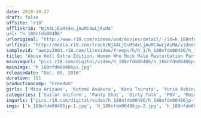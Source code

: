 ```yaml
---
date: 2018-10-27
draft: false
affsite: "r18"
afflinkr18: "NjA4LjEuMS4xLjAuMC4wLjAuMA"
url: "h_188nfdm00486"
urloriginal: "http://www.r18.com/videos/vod/movies/detail/-/id=h_188nfdm00486"
urlfinal: "http://media.r18.com/track/NjA4LjEuMS4xLjAuMC4wLjAuMA/videos/vod/movies/detail/-/id=h_188nfdm00486"
samplevid: "awspv3001.r18.com/litevideo/freepv/h/h_1/h_188nfdm00486/h_188nfdm00486_dmb_w.mp4"
title: "Abuse Hell Extra Edition. Women Who Mock Male Masturbation Part 3"
mainimgurl: "pics.r18.com/digital/video/h_188nfdm00486/h_188nfdm00486ps.jpg"
mainimgs: "h_188nfdm00486ps.jpg"
releasedate: "Dec. 05, 2016"
duration: 181
productioncomp: "Freedom"
girls: ['Misa Arisawa', 'Kotomi Asakura', 'Kana Tsuruta', 'Yuria Ashina', 'Yuki Komiyama', 'Natsuku Hasegawa', 'Maki Hoshikawa', 'Reina Omori', 'Mayu Sato', 'Aya Miyazaki']
categories: ['Sailor Uniform', 'Panty Shot', 'Dirty Talk', 'POV', 'Masochist Man', 'Hi-Def']
imgurls: ['pics.r18.com/digital/video/h_188nfdm00486/h_188nfdm00486jp-1.jpg', 'pics.r18.com/digital/video/h_188nfdm00486/h_188nfdm00486jp-2.jpg', 'pics.r18.com/digital/video/h_188nfdm00486/h_188nfdm00486jp-3.jpg', 'pics.r18.com/digital/video/h_188nfdm00486/h_188nfdm00486jp-4.jpg', 'pics.r18.com/digital/video/h_188nfdm00486/h_188nfdm00486jp-5.jpg', 'pics.r18.com/digital/video/h_188nfdm00486/h_188nfdm00486jp-6.jpg', 'pics.r18.com/digital/video/h_188nfdm00486/h_188nfdm00486jp-7.jpg', 'pics.r18.com/digital/video/h_188nfdm00486/h_188nfdm00486jp-8.jpg', 'pics.r18.com/digital/video/h_188nfdm00486/h_188nfdm00486jp-9.jpg', 'pics.r18.com/digital/video/h_188nfdm00486/h_188nfdm00486jp-10.jpg', 'pics.r18.com/digital/video/h_188nfdm00486/h_188nfdm00486jp-11.jpg', 'pics.r18.com/digital/video/h_188nfdm00486/h_188nfdm00486jp-12.jpg', 'pics.r18.com/digital/video/h_188nfdm00486/h_188nfdm00486jp-13.jpg', 'pics.r18.com/digital/video/h_188nfdm00486/h_188nfdm00486jp-14.jpg', 'pics.r18.com/digital/video/h_188nfdm00486/h_188nfdm00486jp-15.jpg', 'pics.r18.com/digital/video/h_188nfdm00486/h_188nfdm00486jp-16.jpg', 'pics.r18.com/digital/video/h_188nfdm00486/h_188nfdm00486jp-17.jpg', 'pics.r18.com/digital/video/h_188nfdm00486/h_188nfdm00486jp-18.jpg', 'pics.r18.com/digital/video/h_188nfdm00486/h_188nfdm00486jp-19.jpg', 'pics.r18.com/digital/video/h_188nfdm00486/h_188nfdm00486jp-20.jpg']
imgs: ['h_188nfdm00486jp-1.jpg', 'h_188nfdm00486jp-2.jpg', 'h_188nfdm00486jp-3.jpg', 'h_188nfdm00486jp-4.jpg', 'h_188nfdm00486jp-5.jpg', 'h_188nfdm00486jp-6.jpg', 'h_188nfdm00486jp-7.jpg', 'h_188nfdm00486jp-8.jpg', 'h_188nfdm00486jp-9.jpg', 'h_188nfdm00486jp-10.jpg', 'h_188nfdm00486jp-11.jpg', 'h_188nfdm00486jp-12.jpg', 'h_188nfdm00486jp-13.jpg', 'h_188nfdm00486jp-14.jpg', 'h_188nfdm00486jp-15.jpg', 'h_188nfdm00486jp-16.jpg', 'h_188nfdm00486jp-17.jpg', 'h_188nfdm00486jp-18.jpg', 'h_188nfdm00486jp-19.jpg', 'h_188nfdm00486jp-20.jpg']
---
```


